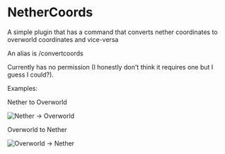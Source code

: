 # NetherCoords
A simple plugin that has a command that converts nether coordinates to overworld coordinates and vice-versa

An alias is /convertcoords

Currently has no permission (I honestly don't think it requires one but I guess I could?).

Examples:

Nether to Overworld

![Nether -> Overworld](https://i.imgur.com/v2gFk8W.png)

Overworld to Nether

![Overworld -> Nether](https://i.imgur.com/7h8xjMd.png)

